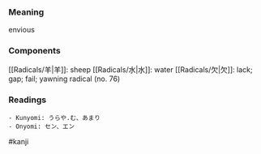 ### Meaning

envious

### Components

[[Radicals/羊|羊]]: sheep [[Radicals/水|水]]: water [[Radicals/欠|欠]]: lack; gap; fail; yawning radical (no. 76)

### Readings

```
- Kunyomi: うらや.む、あまり
- Onyomi: セン、エン
```

#kanji
